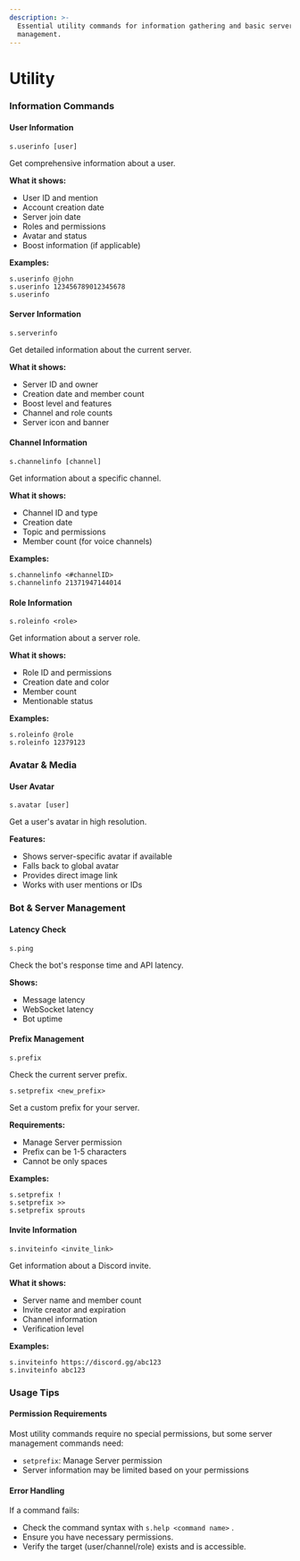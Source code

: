 ```yaml
---
description: >-
  Essential utility commands for information gathering and basic server
  management.
---
```


# Utility

### Information Commands

#### User Information

```
s.userinfo [user]
```

Get comprehensive information about a user.

**What it shows:**

* User ID and mention
* Account creation date
* Server join date
* Roles and permissions
* Avatar and status
* Boost information (if applicable)

**Examples:**

```
s.userinfo @john
s.userinfo 123456789012345678
s.userinfo
```

#### Server Information

```
s.serverinfo
```

Get detailed information about the current server.

**What it shows:**

* Server ID and owner
* Creation date and member count
* Boost level and features
* Channel and role counts
* Server icon and banner

#### Channel Information

```
s.channelinfo [channel]
```

Get information about a specific channel.

**What it shows:**

* Channel ID and type
* Creation date
* Topic and permissions
* Member count (for voice channels)

**Examples:**&#x20;

```
s.channelinfo <#channelID>
s.channelinfo 21371947144014
```

#### Role Information

```
s.roleinfo <role>
```

Get information about a server role.

**What it shows:**

* Role ID and permissions
* Creation date and color
* Member count
* Mentionable status

**Examples:**&#x20;

```
s.roleinfo @role
s.roleinfo 12379123
```

### Avatar & Media

#### User Avatar

```
s.avatar [user]
```

Get a user's avatar in high resolution.

**Features:**

* Shows server-specific avatar if available
* Falls back to global avatar
* Provides direct image link
* Works with user mentions or IDs

### Bot & Server Management

#### Latency Check

```
s.ping
```

Check the bot's response time and API latency.

**Shows:**

* Message latency
* WebSocket latency
* Bot uptime

#### Prefix Management

```
s.prefix
```

Check the current server prefix.

```
s.setprefix <new_prefix>
```

Set a custom prefix for your server.

**Requirements:**

* Manage Server permission
* Prefix can be 1-5 characters
* Cannot be only spaces

**Examples:**

```
s.setprefix !
s.setprefix >>
s.setprefix sprouts
```

#### Invite Information

```
s.inviteinfo <invite_link>
```

Get information about a Discord invite.

**What it shows:**

* Server name and member count
* Invite creator and expiration
* Channel information
* Verification level

**Examples:**

```
s.inviteinfo https://discord.gg/abc123
s.inviteinfo abc123
```

### Usage Tips

#### Permission Requirements

Most utility commands require no special permissions, but some server management commands need:

* `setprefix`: Manage Server permission
* Server information may be limited based on your permissions

#### Error Handling

If a command fails:

* Check the command syntax with `s.help <command name>` .
* Ensure you have necessary permissions.
* Verify the target (user/channel/role) exists and is accessible.
